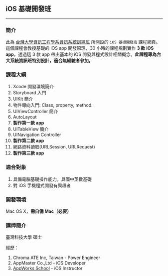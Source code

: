 ## iOS 基礎開發班
---

### 簡介

此為 [台灣大學資訊工程學系資訊系統訓練班](https://train.csie.ntu.edu.tw/train/) 所開設的 `iOS 基礎開發班` 課程網頁。這個課程會教授基礎的 iOS app 開發原理，30 小時的課程規劃實作 **3 款 iOS app**，透過這 3 款 app 帶出基本的 iOS 開發與程式設計相關概念。**此課程專為台大系統資訊班特別設計，適合無經驗者參加。**

### 課程大綱

1. Xcode 開發環境簡介
2. Storyboard 入門
3. UIKit 簡介
4. 物件導向入門: Class, property, method.
5. UIViewController 簡介
6. AutoLayout
7. **製作第一款 app**
8. UITableView 簡介
9. UINavigation Controller
10. **製作第二款 app**
11. 網路資料讀取(URLSession, URLRequest)
12. **製作第三款 app**

### 適合對象
1. 具備電腦基礎操作能力，具國中英數基礎
2. 對 iOS 手機程式開發有興趣者


### 開發環境
Mac OS X，**需自備 Mac（必要）**

### 講師簡介
臺灣科技大學 碩士

經歷：
1. Chroma ATE Inc, Taiwan - Power Engineer
2. AppMaster Co.,Ltd - iOS Developer
3. [AppWorks School](https://appworks.tw/school/) - iOS Instructor
